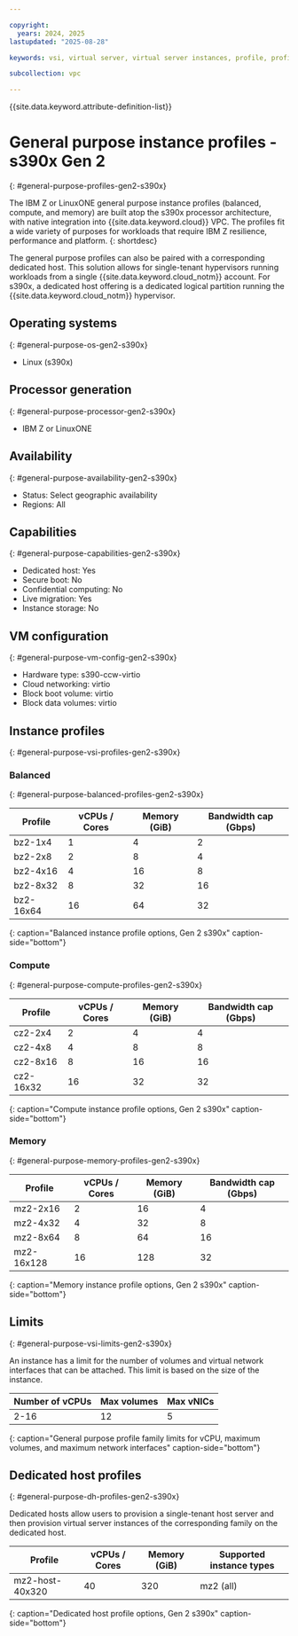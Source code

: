```yaml
---

copyright:
  years: 2024, 2025
lastupdated: "2025-08-28"

keywords: vsi, virtual server, virtual server instances, profile, profiles, balanced, compute, memory, dedicated host, gen 2, s390x architecture, LinuxONE, IBM z, mainframe

subcollection: vpc

---
```


{{site.data.keyword.attribute-definition-list}}

# General purpose instance profiles - s390x Gen 2
{: #general-purpose-profiles-gen2-s390x}

The IBM Z or LinuxONE general purpose instance profiles (balanced, compute, and memory) are built atop the s390x processor architecture, with native integration into {{site.data.keyword.cloud}} VPC. The profiles fit a wide variety of purposes for workloads that require IBM Z resilience, performance and platform.
{: shortdesc}

The general purpose profiles can also be paired with a corresponding dedicated host. This solution allows
for single-tenant hypervisors running workloads from a single {{site.data.keyword.cloud_notm}} account. For s390x, a dedicated host offering is a dedicated logical partition running the {{site.data.keyword.cloud_notm}} hypervisor.

## Operating systems
{: #general-purpose-os-gen2-s390x}

- Linux (s390x)

## Processor generation
{: #general-purpose-processor-gen2-s390x}

- IBM Z or LinuxONE

## Availability
{: #general-purpose-availability-gen2-s390x}

- Status: Select geographic availability
- Regions: All

## Capabilities
{: #general-purpose-capabilities-gen2-s390x}

- Dedicated host: Yes
- Secure boot: No
- Confidential computing: No
- Live migration: Yes
- Instance storage: No

## VM configuration
{: #general-purpose-vm-config-gen2-s390x}

- Hardware type: s390-ccw-virtio
- Cloud networking: virtio
- Block boot volume: virtio
- Block data volumes: virtio

## Instance profiles
{: #general-purpose-vsi-profiles-gen2-s390x}

### Balanced
{: #general-purpose-balanced-profiles-gen2-s390x}

| Profile      | vCPUs / Cores | Memory (GiB) | Bandwidth cap (Gbps) |
| ------------ | ------------- | ------------ | -------------------- |
| bz2-1x4   | 1     | 4            | 2                    |
| bz2-2x8   | 2     | 8            | 4                    |
| bz2-4x16  | 4     | 16           | 8                    |
| bz2-8x32  | 8     | 32           | 16                   |
| bz2-16x64 | 16    | 64           | 32                   |
{: caption="Balanced instance profile options, Gen 2 s390x" caption-side="bottom"}

### Compute
{: #general-purpose-compute-profiles-gen2-s390x}

| Profile      | vCPUs / Cores | Memory (GiB) | Bandwidth cap (Gbps) |
| ------------ | ------------- | ------------ | -------------------- |
| cz2-2x4   | 2     | 4            | 4                    |
| cz2-4x8   | 4     | 8            | 8                    |
| cz2-8x16  | 8     | 16           | 16                   |
| cz2-16x32 | 16    | 32           | 32                   |
{: caption="Compute instance profile options, Gen 2 s390x" caption-side="bottom"}

### Memory
{: #general-purpose-memory-profiles-gen2-s390x}

| Profile      | vCPUs / Cores | Memory (GiB) | Bandwidth cap (Gbps) |
| ------------ | ------------- | ------------ | -------------------- |
| mz2-2x16   | 2     | 16           | 4                    |
| mz2-4x32   | 4     | 32           | 8                    |
| mz2-8x64   | 8     | 64           | 16                   |
| mz2-16x128 | 16    | 128          | 32                   |
{: caption="Memory instance profile options, Gen 2 s390x" caption-side="bottom"}

## Limits
{: #general-purpose-vsi-limits-gen2-s390x}

An instance has a limit for the number of volumes and virtual network interfaces that can be
attached. This limit is based on the size of the instance.

| Number of vCPUs | Max volumes | Max vNICs |
| --------------- | ----------- | --------- |
| 2-16            | 12          | 5         |
{: caption="General purpose profile family limits for vCPU, maximum volumes, and maximum network interfaces" caption-side="bottom"}

## Dedicated host profiles
{: #general-purpose-dh-profiles-gen2-s390x}

Dedicated hosts allow users to provision a single-tenant host server and then provision virtual server instances of
the corresponding family on the dedicated host.

| Profile            | vCPUs / Cores | Memory (GiB) | Supported instance types |
| ------------------ | ------------- | ------------ | ---------------- |
| mz2-host-40x320 | 40    | 320          | mz2 (all)                |
{: caption="Dedicated host profile options, Gen 2 s390x" caption-side="bottom"}
